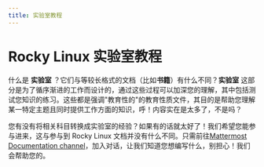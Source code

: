 ```yaml
---
title: 实验室教程
---
```


# Rocky Linux 实验室教程

什么是 **实验室** ？它们与等较长格式的文档（比如**书籍**）有什么不同？**实验室** 这部分是为了循序渐进的工作而设计的，通过这些过程可以加深您的理解，其中包括测试您知识的练习。这些都是强调"教育性的"的教育性质文件，其目的是帮助您理解某一特定主题且同时提供工作方面的知识，呼！内容实在是太多了，不是吗？

您有没有将相关科目转换成实验室的经验？如果有的话就太好了！我们希望您能参与进来，这与参与到 Rocky Linux 文档并没有什么不同。只需前往[Mattermost Documentation channel](https://chat.rockylinux.org/rocky-linux/channels/documentation)，加入对话，让我们知道您想编写什么，别担心！我们会帮助您的。
